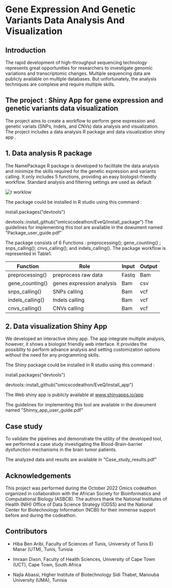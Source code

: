 # Gene Expression And  Genetic Variants Data Analysis And Visualization

## Introduction
The rapid development of high-throughput sequencing technology represents great opportunities for researchers to investigate genomic variations and transcriptomic changes. Multiple sequencing data are publicly available on multiple databases. But unfortunately, the analysis techniques are complexe and require multiple skills. 

## The project : Shiny App for gene expression and genetic variants  data visualization

The project aims to create a workflow to perform gene expression and  genetic variats (SNPs, Indels, and CNVs) data analysis and  visualization.
The project includes a data analysis R package  and data visualization shiny app .

## 1. Data analysis R package 

The NamePackage  R package is developed to facilitate the data analysis and minimize the skills required for the genetic expression and  variants calling. It only includes 5 functions, providing an easy biologist-friendly workflow. Standard analysis and  filtering settings are used as default

![r worklow](https://user-images.githubusercontent.com/73958439/193316510-27dbd891-a406-4f7f-a4a8-03c2c11ddbf2.png)


The package could be installed in R studio using this command :

install.packages("devtools")

devtools::install_github("omicscodeathon/EveQ/install_package")
The guidelines for implementing this tool are available in the dowument named "Package_user_guide.pdf"

The package consists of 6 Functions : preprocessing(); gene_counting() ; snps_calling(); cnvs_calling(); and indels_calling(). The package workflow is represented in Table1.


| Function  | Role| Input | Output | 
| ------------- | ------------- | ------------- | ------------- |
| preprocessing() |  preprocess raw data |  Fastq   | Bam  |
| gene_counting()  |   genes expression analysis  | Bam   | csv  |
| snps_calling()  |   SNPs calling  | Bam   | vcf  |
| indels_calling()  |   Indels calling  | Bam   | vcf  |
| cnvs_calling()  |   CNVs calling  | Bam   | vcf  |


## 2. Data visualization Shiny App 

We developed an interactive shiny app. The app integrate multiple analysis, however, it shows a biologist friendly web interface. It provides the possiblity to perform advance analysis and setting customization options without the need for any programming skills.

The Shiny package could be installed in R studio using this command :

install.packages("devtools")

devtools::install_github("omicscodeathon/EveQ/install_app")

The  Web shiny app  is publicly available at www.shinyapps.io/app

The guidelines for implementing this tool are available in the dowument named "Shinny_app_user_guide.pdf"

## Case study
To validate the pipelines and demonstrate the utility of the developed tool, we performed a case study investigating the Blood-Brain-barrier dysfunction mechanisms in the brain tumor patients.

The analyzed data and results are available in "Case_study_results.pdf"


## Acknowledgements
This project was performed during the October 2022 Omics codeathon organized in collaboration with the African Society for Bioinformatics and Computational Biology (ASBCB). The authors thank the National Institutes of Health (NIH) Office of Data Science Strategy (ODSS) and the National Center for Biotechnology Information (NCBI) for their immense support before and during the codeathon.

## Contributors

- Hiba Ben Aribi, Faculty of Sciences of Tunis, University of Tunis El Manar (UTM), Tunis, Tunisia

- Imraan Dixon, Faculty of Health Sciences, University of Cape Town (UCT), Cape Town, South Africa 

- Najla Abassi, Higher Institute of Biotechnology Sidi Thabet, Manouba University (UMA), Tunisia
